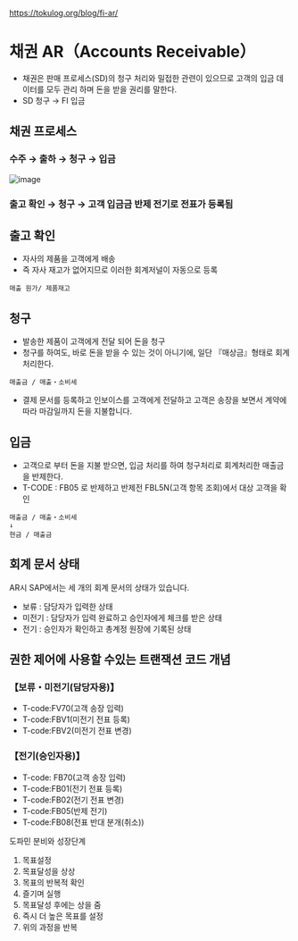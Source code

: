 https://tokulog.org/blog/fi-ar/

# 채권 AR（Accounts Receivable）
- 채권은 판매 프로세스(SD)의 청구 처리와 밀접한 관련이 있으므로 고객의 입금 데이터를 모두 관리 하며 돈을 받을 권리를 말한다.
- SD 청구 → FI 입금
## 채권 프로세스
### 수주 → 출하 → 청구 → 입금
![image](https://github.com/minya8703/webMethods/assets/97384342/35672399-7fbb-4440-8a02-e537bd19d908)

### 출고 확인 → 청구 → 고객 입금금 반제 전기로 전표가 등록됨 


## 출고 확인
- 자사의 제품을 고객에게 배송
- 즉 자사 재고가 없어지므로 이러한 회계저널이 자동으로 등록
```
매출 원가/ 제품재고
```

## 청구
- 발송한 제품이 고객에게 전달 되어 돈을 청구
- 청구를 하여도, 바로 돈을 받을 수 있는 것이 아니기에, 일단 『매상금』형태로 회계처리한다.
```
매출금 / 매출・소비세
```
- 결제 문서를 등록하고 인보이스를 고객에게 전달하고 고객은 송장을 보면서 계약에 따라 마감일까지 돈을 지불합니다.

## 입금
- 고객으로 부터 돈을 지불 받으면, 입금 처리를 하여 청구처리로 회계처리한 매출금을 반제한다.
- T-CODE : FB05 로 반제하고 반제전 FBL5N(고객 항목 조회)에서 대상 고객을 확인

```
매출금 / 매출・소비세
↓
현금 / 매출금
```

## 회계 문서 상태
AR시 SAP에서는 세 개의 회계 문서의 상태가 있습니다.
- 보류 : 담당자가 입력한 상태
- 미전기 : 담당자가 입력 완료하고 승인자에게 체크를 받은 상태
- 전기 : 승인자가 확인하고 총계정 원장에 기록된 상태

## 권한 제어에 사용할 수있는 트랜잭션 코드 개념
### 【보류・미전기(담당자용)】
- T-code:FV70(고객 송장 입력)
- T-code:FBV1(미전기 전표 등록)
- T-code:FBV2(미전기 전표 변경)

### 【전기(승인자용)】
- T-code: FB70(고객 송장 입력)
- T-code:FB01(전기 전표 등록)
- T-code:FB02(전기 전표 변경)
- T-code:FB05(반제 전기)
- T-code:FB08(전표 반대 분개(취소))


도파민 분비와 성장단계
1. 목표설정
2. 목표달성을 상상
3. 목표의 반복적 확인
4. 즐기며 실행
5. 목표달성 후에는 상을 줌
6. 즉시 더 높은 목표를 설정
7. 위의 과정을 반복
